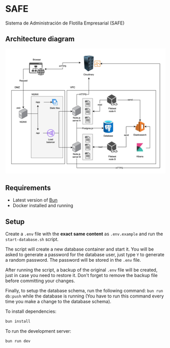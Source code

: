 # SAFE

Sistema de Administración de Flotilla Empresarial (SAFE)

## Architecture diagram

![Architecture diagram](./.github/diagram.jpg)

## Requirements

- Latest version of [Bun](https://bun.sh/)
- Docker installed and running

## Setup

Create a `.env` file with the **exact same content** as `.env.example` and run the `start-database.sh` script.

The script will create a new database container and start it. You will be asked to generate a password for the database user, just type `Y` to generate a random password. The password will be stored in the `.env` file.

After running the script, a backup of the original `.env` file will be created, just in case you need to restore it. Don't forget to remove the backup file before committing your changes.

Finally, to setup the database schema, run the following command: `bun run db:push` while the database is running (You have to run this command every time you make a change to the database schema).

To install dependencies:

```bash
bun install
```

To run the development server:

```bash
bun run dev
```
